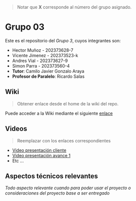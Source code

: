 > Notar que **X** corresponde al número del grupo asignado.

# Grupo 03

Este es el repositorio del *Grupo 3*, cuyos integrantes son:

* Hector Muñoz - 202373628-7
* Vicente Jimenez - 202373523-k
* Andres Vial - 202373627-9
* Simon Parra - 202373560-4
* **Tutor**: Camilo Javier Gonzalo Araya
* **Profesor de Paralelo**: Ricardo Salas

## Wiki

> Obtener enlace desde el home de la wiki del repo.

Puede acceder a la Wiki mediante el siguiente [enlace](https://github.com/V1centeJ1menez/GRUPOPOGWARE-2025-PROYINF)

## Videos

> Reemplazar con los enlaces correspondientes

* [Video presentación cliente](https://www.youtube.com)
* [Video presentación avance 1](https://www.youtube.com/)
* Etc ...

## Aspectos técnicos relevantes

_Todo aspecto relevante cuando para poder usar el proyecto o consideraciones del proyecto base a ser entregado_